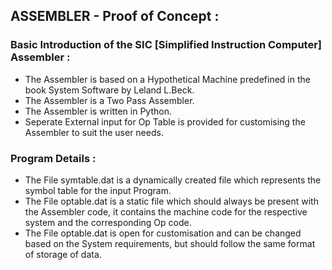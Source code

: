 ## ASSEMBLER - Proof of Concept :
### Basic Introduction of the SIC [Simplified Instruction Computer] Assembler :
* The Assembler is based on a Hypothetical Machine predefined in the book System Software by Leland L.Beck.
* The Assembler is a Two Pass Assembler.
* The Assembler is written in Python.
* Seperate External input for Op Table is provided for customising the Assembler to suit the user needs.
### Program Details :
* The File symtable.dat is a dynamically created file which represents the symbol table for the input Program.
* The File optable.dat is a static file which should always be present with the Assembler code, it contains the machine code for the respective system and  the corresponding Op code.
* The File optable.dat is open for customisation and can be changed based on the System requirements, but should follow the same format of storage of data.